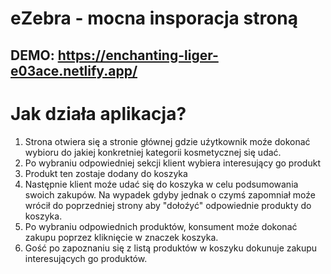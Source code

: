 # eZebra - mocna insporacja stroną 
## DEMO: https://enchanting-liger-e03ace.netlify.app/

# Jak działa aplikacja?
1. Strona otwiera się a stronie głównej gdzie uźytkownik moźe dokonać wybioru do jakiej konkretniej kategorii kosmetycznej się udać. 
2. Po wybraniu odpowiedniej sekcji klient wybiera interesujący go produkt
3. Produkt ten zostaje dodany do koszyka 
4. Następnie klient moźe udać się do koszyka w celu podsumowania swoich zakupów. Na wypadek gdyby jednak o czymś zapomniał moźe wrócił do poprzedniej strony aby "dołoźyć" odpowiednie produkty do koszyka. 
5. Po wybraniu odpowiednich produktów, konsument moźe dokonać zakupu poprzez kliknięcie w znaczek koszyka.  
6. Gość po zapoznaniu się z listą produktów w koszyku dokunuje zakupu interesujących go produktów. 



